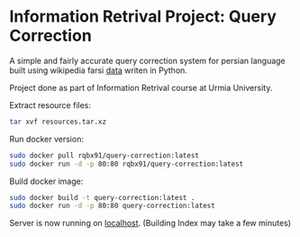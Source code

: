 # Information Retrival Project: Query Correction

A simple and fairly accurate query correction system for persian language built using wikipedia farsi [data](https://dumps.wikimedia.org/fawiki/) writen in Python.

Project done as part of Information Retrival course at Urmia University.

Extract resource files:
```bash
tar xvf resources.tar.xz
```

Run docker version:
```bash
sudo docker pull rqbx91/query-correction:latest
sudo docker run -d -p 80:80 rqbx91/query-correction:latest
```

Build docker image:
```bash
sudo docker build -t query-correction:latest .
sudo docker run -d -p 80:80 query-correction:latest
```

Server is now running on [localhost](http://localhost:80). (Building Index may take a few minutes)